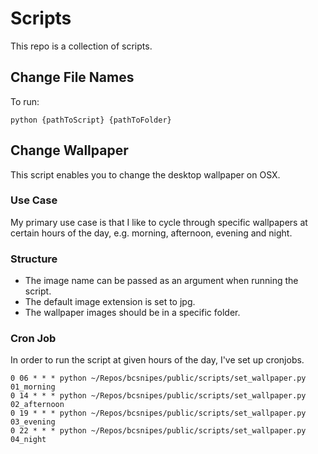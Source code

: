 # Scripts

This repo is a collection of scripts.

## Change File Names

To run:

```
python {pathToScript} {pathToFolder}
```

## Change Wallpaper

This script enables you to change the desktop wallpaper on OSX.

### Use Case

My primary use case is that I like to cycle through specific wallpapers at certain hours of the day, e.g. morning, afternoon, evening and night.

### Structure

- The image name can be passed as an argument when running the script.
- The default image extension is set to jpg.
- The wallpaper images should be in a specific folder.

### Cron Job

In order to run the script at given hours of the day, I've set up cronjobs.

```
0 06 * * * python ~/Repos/bcsnipes/public/scripts/set_wallpaper.py 01_morning
0 14 * * * python ~/Repos/bcsnipes/public/scripts/set_wallpaper.py 02_afternoon
0 19 * * * python ~/Repos/bcsnipes/public/scripts/set_wallpaper.py 03_evening
0 22 * * * python ~/Repos/bcsnipes/public/scripts/set_wallpaper.py 04_night
```
